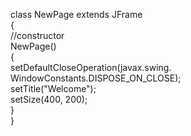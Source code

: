 class NewPage extends JFrame  
{  
    //constructor  
    NewPage()  
    {  
        setDefaultCloseOperation(javax.swing.  
        WindowConstants.DISPOSE_ON_CLOSE);  
        setTitle("Welcome");  
        setSize(400, 200);  
    }  
}  
